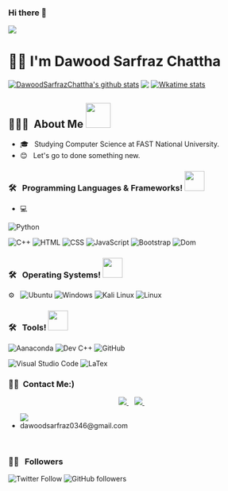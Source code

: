 ### Hi there 👋

![](https://komarev.com/ghpvc/?username=DawoodSarfrazChattha)

<h1> 💁‍♂️ I'm Dawood Sarfraz Chattha </h1>
 <a href="https://github.com/DawoodSarfrazChattha/github-readme-stats"><img align="center" src="https://github-readme-stats.vercel.app/api?username=DawoodSarfrazChattha&show_icons=true&include_all_commits=true&theme=radical&buefy&hide_border=true" alt="DawoodSarfrazChattha's github stats" ></a>
 <a href="https://github.com/DawoodSarfrazChattha/github-readme-stats"><img align="center" src="https://github-readme-stats.vercel.app/api/top-langs/?username=DawoodSarfrazChattha&layout=default&theme=radical&buefy&hide_border=true" /></a> 
 <a href="https://github.com/DawoodSarfrazChattha/github-readme-stats"><img align="center" src="https://github-readme-stats.vercel.app/api/wakatime?username=DawoodSarfrazChattha&theme=radical&buefy&hide_border=true" alt="Wkatime stats" ></a>
 





<h2> 👨🏻‍💻 &nbsp;About Me <img src="https://media.giphy.com/media/2rAF2FUn94dIlljSms/giphy.gif" width="50"></h2>

- 🎓 &nbsp; Studying Computer Science at FAST National University.
- 😊 &nbsp; Let's go to done something new.


<h3> 🛠 &nbsp; Programming Languages & Frameworks! <img src="https://media.giphy.com/media/WUlplcMpOCEmTGBtBW/giphy.gif" width="40"></h3>

- 💻 &nbsp;
<p>
 
 
  ![Python](https://img.shields.io/badge/-Python-61DAFB?logo=python&logoColor=blue&logoWidth=30)
  
  ![C++](https://img.shields.io/badge/-c++-black?logo=c%2B%2B&style=social)
  ![HTML](https://img.shields.io/badge/-HTML-333333?style=flat&logo=HTML5)
  ![CSS](https://img.shields.io/badge/-CSS-333333?style=flat&logo=CSS3&logoColor=1572B6)
  ![JavaScript](https://img.shields.io/badge/-JavaScript-333333?style=flat&logo=javascript)
  ![Bootstrap](https://img.shields.io/badge/-Bootstrap-333333?style=flat&logo=bootstrap&logoColor=563D7C)
  ![Dom](https://img.shields.io/badge/Dom-javascript-blu)
 
 
</p>
<h3> 🛠 &nbsp; Operating Systems! <img src="https://media.giphy.com/media/WUlplcMpOCEmTGBtBW/giphy.gif" width="40"></h3>

 ⚙️  &nbsp;
 ![Ubuntu](https://img.shields.io/badge/-Ubuntu-FBFBF8?logo=ubuntu&logocolor=Darkgreen&logoWidth=30)
 ![Windows](https://img.shields.io/badge/-windows-FBFBF8?logo=Windows&logocolor=Windows10&logoWidth=30)
  ![Kali Linux](https://img.shields.io/badge/-Kali%20Linux-FBFBF8?logo=Kali%20Linux&logocolor=DarkBlack&logoWidth=30)
  ![Linux](https://img.shields.io/badge/-linux-FBFBF8?style=flat&logo=linux)
  <h3> 🛠 &nbsp; Tools! <img src="https://media.giphy.com/media/WUlplcMpOCEmTGBtBW/giphy.gif" width="40"></h3>
  
  
  ![Aanaconda](https://img.shields.io/badge/-Aanaconda-F7F6F0?logo=anaconda&logocolor=Darkgreen&logoWidth=30)
  ![Dev C++](https://img.shields.io/badge/Dev-C%2B%2B-blue)
  ![GitHub](https://img.shields.io/badge/-GitHub-333333?style=flat&logo=github)
  
  ![Visual Studio Code](https://img.shields.io/badge/-Visual%20Studio%20Code-333333?style=flat&logo=visual-studio-code&logoColor=007ACC)
  ![LaTex](https://img.shields.io/badge/-LaTex-333333?style=flat&logo=LaTe)  

 


<h3> 🤝🏻 &nbsp;Contact Me:) </h3>

<p align='center'>
  <a href="http://www.linkedin.com/in/dawood-sarfraz-0466541b6">
    <img src="https://img.shields.io/badge/linkedin-%230077B5.svg?&style=for-the-badge&logo=linkedin&logoColor=white" />
  </a>&nbsp;&nbsp;
  <a href="https://twitter.com/DawoodChattha03">
    <img src="https://img.shields.io/badge/Twitter-1DA1F2?style=for-the-badge&logo=twitter&logoColor=white" />        
  </a>&nbsp;&nbsp;
  <ul>
    <img src="https://img.shields.io/badge/Gmail-D14836?style=for-the-badge&logo=gmail&logoColor=white" />
    <li>dawoodsarfraz0346@gmail.com</li>
   </ul>
  </a>&nbsp;&nbsp;
</p>
<h3> 🤝🏻 &nbsp; Followers </h3>

<p> <img alt="Twitter Follow" src="https://img.shields.io/twitter/follow/DawoodChattha03?style=social">
<img alt="GitHub followers" src="https://img.shields.io/github/followers/DawoodSarfrazChattha?style=social">
</p>
